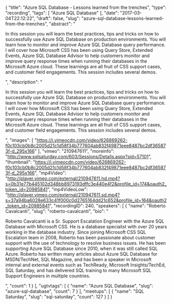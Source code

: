 {
  "title": "Azure SQL Database - Lessons learned from the trenches",
  "type": "recording",
  "tags": [
    "Azure SQL Database"
  ],
  "date": "2017-03-04T22:12:22",
  "draft": false,
  "slug": "azure-sql-database-lessons-learned-from-the-trenches",
  "abstract": "<p>In this session you will learn the best practices, tips and tricks on how to successfully use Azure SQL Database on production environments. You will learn how to monitor and improve Azure SQL Database query performance. I will cover how Microsoft CSS has been using Query Store, Extended Events, Azure SQL Database Advisor to help customers monitor and improve query response times when running their databases in the Microsoft Azure cloud. These learnings are all fruit of CSS support cases, and customer field engagements. This session includes several demos.</p>",
  "description": "<p>In this session you will learn the best practices, tips and tricks on how to successfully use Azure SQL Database on production environments. You will learn how to monitor and improve Azure SQL Database query performance. I will cover how Microsoft CSS has been using Query Store, Extended Events, Azure SQL Database Advisor to help customers monitor and improve query response times when running their databases in the Microsoft Azure cloud. These learnings are all fruit of CSS support cases, and customer field engagements. This session includes several demos.</p>",
  "images": [
    "https://i.vimeocdn.com/video/626869262-f0c103cb0b8c2005d21c1d58f34b777604ab832f49871eee8487bc2df365873f-d_295x166"
  ],
  "vimeo": "210947611",
  "moreinfo": "http://www.sqlsaturday.com/603/Sessions/Details.aspx?sid=57101",
  "thumbnail": "https://i.vimeocdn.com/video/626869262-f0c103cb0b8c2005d21c1d58f34b777604ab832f49871eee8487bc2df365873f-d_295x166",
  "mp4Video": "http://player.vimeo.com/external/210947611.hd.mp4?s=0b31e77b445102d348bb8973193dffc3e440e4f2&profile_id=174&oauth2_token_id=20985841",
  "mp4VideoLow": "http://player.vimeo.com/external/210947611.sd.mp4?s=37a94ba6028e633c41f000c0d2765164dd21c652&profile_id=164&oauth2_token_id=20985841",
  "recordingID": 240,
  "speakers": [
    {
      "name": "Roberto Cavalcanti",
      "slug": "roberto-cavalcanti",
      "bio": "<p>Roberto Cavalcanti is a Sr. Support Escalation Engineer with the Azure SQL Database with Microsoft CSS. He is a database specialist with over 20 years working in the database industry. Since joining Microsoft CSS SQL Escalation team in 2008, Roberto has been passionate about customer support with the use of technology to resolve business issues. He has been supporting Azure SQL Database since 2010, when it was still called SQL Azure. Roberto has written many articles about Azure SQL Database for MSDN/TechNet, SQL Magazine, and has been a speaker in Microsoft internal and external events such as TechReady, Microsoft Insights/TechEd, SQL Saturday, and has delivered SQL training to many Microsoft SQL Support Engineers in multiple countries.</p>",
      "count": 1
    }
  ],
  "ugtvtags": [
    {
      "name": "Azure SQL Database",
      "slug": "azure-sql-database",
      "count": 7
    }
  ],
  "meetups": [
    {
      "name": "SQL Saturday",
      "slug": "sql-saturday",
      "count": 127
    }
  ]
}
